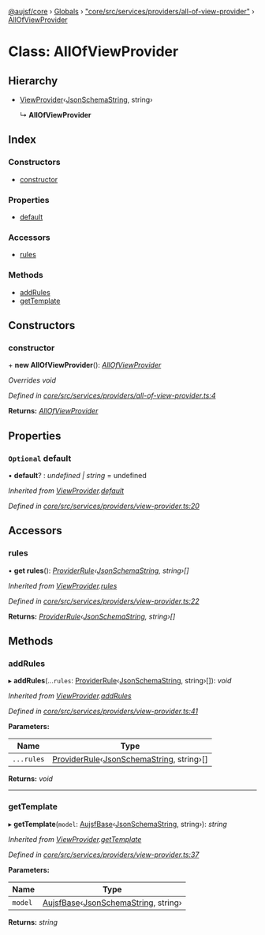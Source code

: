 [@aujsf/core](../README.md) › [Globals](../globals.md) › ["core/src/services/providers/all-of-view-provider"](../modules/_core_src_services_providers_all_of_view_provider_.md) › [AllOfViewProvider](_core_src_services_providers_all_of_view_provider_.allofviewprovider.md)

# Class: AllOfViewProvider

## Hierarchy

* [ViewProvider](_core_src_services_providers_view_provider_.viewprovider.md)‹[JsonSchemaString](../interfaces/_core_src_models_json_schema_.jsonschemastring.md), string›

  ↳ **AllOfViewProvider**

## Index

### Constructors

* [constructor](_core_src_services_providers_all_of_view_provider_.allofviewprovider.md#constructor)

### Properties

* [default](_core_src_services_providers_all_of_view_provider_.allofviewprovider.md#optional-default)

### Accessors

* [rules](_core_src_services_providers_all_of_view_provider_.allofviewprovider.md#rules)

### Methods

* [addRules](_core_src_services_providers_all_of_view_provider_.allofviewprovider.md#addrules)
* [getTemplate](_core_src_services_providers_all_of_view_provider_.allofviewprovider.md#gettemplate)

## Constructors

###  constructor

\+ **new AllOfViewProvider**(): *[AllOfViewProvider](_core_src_services_providers_all_of_view_provider_.allofviewprovider.md)*

*Overrides void*

*Defined in [core/src/services/providers/all-of-view-provider.ts:4](https://github.com/jbockle/au-jsonschema-form/blob/master/packages/core/src/services/providers/all-of-view-provider.ts#L4)*

**Returns:** *[AllOfViewProvider](_core_src_services_providers_all_of_view_provider_.allofviewprovider.md)*

## Properties

### `Optional` default

• **default**? : *undefined | string* = undefined

*Inherited from [ViewProvider](_core_src_services_providers_view_provider_.viewprovider.md).[default](_core_src_services_providers_view_provider_.viewprovider.md#optional-default)*

*Defined in [core/src/services/providers/view-provider.ts:20](https://github.com/jbockle/au-jsonschema-form/blob/master/packages/core/src/services/providers/view-provider.ts#L20)*

## Accessors

###  rules

• **get rules**(): *[ProviderRule](../interfaces/_core_src_services_providers_view_provider_.providerrule.md)‹[JsonSchemaString](../interfaces/_core_src_models_json_schema_.jsonschemastring.md), string›[]*

*Inherited from [ViewProvider](_core_src_services_providers_view_provider_.viewprovider.md).[rules](_core_src_services_providers_view_provider_.viewprovider.md#rules)*

*Defined in [core/src/services/providers/view-provider.ts:22](https://github.com/jbockle/au-jsonschema-form/blob/master/packages/core/src/services/providers/view-provider.ts#L22)*

**Returns:** *[ProviderRule](../interfaces/_core_src_services_providers_view_provider_.providerrule.md)‹[JsonSchemaString](../interfaces/_core_src_models_json_schema_.jsonschemastring.md), string›[]*

## Methods

###  addRules

▸ **addRules**(...`rules`: [ProviderRule](../interfaces/_core_src_services_providers_view_provider_.providerrule.md)‹[JsonSchemaString](../interfaces/_core_src_models_json_schema_.jsonschemastring.md), string›[]): *void*

*Inherited from [ViewProvider](_core_src_services_providers_view_provider_.viewprovider.md).[addRules](_core_src_services_providers_view_provider_.viewprovider.md#addrules)*

*Defined in [core/src/services/providers/view-provider.ts:41](https://github.com/jbockle/au-jsonschema-form/blob/master/packages/core/src/services/providers/view-provider.ts#L41)*

**Parameters:**

Name | Type |
------ | ------ |
`...rules` | [ProviderRule](../interfaces/_core_src_services_providers_view_provider_.providerrule.md)‹[JsonSchemaString](../interfaces/_core_src_models_json_schema_.jsonschemastring.md), string›[] |

**Returns:** *void*

___

###  getTemplate

▸ **getTemplate**(`model`: [AujsfBase](_core_src_elements_aujsf_base_.aujsfbase.md)‹[JsonSchemaString](../interfaces/_core_src_models_json_schema_.jsonschemastring.md), string›): *string*

*Inherited from [ViewProvider](_core_src_services_providers_view_provider_.viewprovider.md).[getTemplate](_core_src_services_providers_view_provider_.viewprovider.md#gettemplate)*

*Defined in [core/src/services/providers/view-provider.ts:37](https://github.com/jbockle/au-jsonschema-form/blob/master/packages/core/src/services/providers/view-provider.ts#L37)*

**Parameters:**

Name | Type |
------ | ------ |
`model` | [AujsfBase](_core_src_elements_aujsf_base_.aujsfbase.md)‹[JsonSchemaString](../interfaces/_core_src_models_json_schema_.jsonschemastring.md), string› |

**Returns:** *string*
